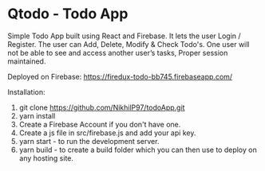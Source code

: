 # Qtodo - Todo App

Simple Todo App built using React and Firebase.
It lets the user Login / Register. 
The user can Add, Delete, Modify & Check Todo's.
One user will not be able to see and access another user’s tasks, Proper session maintained.

Deployed on Firebase: https://firedux-todo-bb745.firebaseapp.com/ 

Installation:
1. git clone https://github.com/NikhilP97/todoApp.git
2. yarn install
3. Create a Firebase Account if you don't have one.
4. Create a js file in src/firebase.js and add your api key.
5. yarn start - to run the development server.
6. yarn build - to create a build folder which you can then use to deploy on any hosting site.


